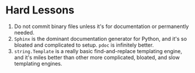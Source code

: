 # Hard Lessons

1. Do not commit binary files unless it's for documentation or permanently needed.
2. `Sphinx` is the dominant documentation generator for Python, and it's so bloated and complicated to setup. `pdoc` is infinitely better.
3. `string.Template` is a really basic find-and-replace templating engine, and it's miles better than other more complicated, bloated, and slow templating engines.
